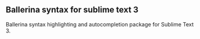 ## Ballerina syntax for sublime text 3

Ballerina syntax highlighting and autocompletion package for Sublime Text 3.

